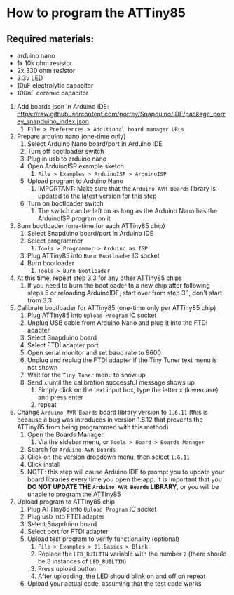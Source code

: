 # How to program the ATTiny85

## Required materials:

 - arduino nano
 - 1x 10k ohm resistor
 - 2x 330 ohm resistor
 - 3.3v LED
 - 10uF electrolytic capacitor
 - 100nF ceramic capacitor

 1. Add boards json in Arduino IDE: https://raw.githubusercontent.com/porrey/Snapduino/IDE/package_porrey_snapduino_index.json
    1. `File > Preferences > Additional board manager URLs`
 2. Prepare arduino nano (one-time only)
    1. Select Arduino Nano board/port in Arduino IDE
    2. Turn off bootloader switch
    3. Plug in usb to arduino nano
    4. Open ArduinoISP example sketch
       1. `File > Examples > ArduinoISP > ArduinoISP`
    5. Upload program to Arduino Nano
       1. IMPORTANT: Make sure that the `Arduino AVR Boards` library is updated to the latest version for this step
    6. Turn on bootloader switch
       1. The switch can be left on as long as the Arduino Nano has the ArduinoISP program on it
 3. Burn bootloader (one-time for each ATTiny85 chip)
    1. Select Snapduino board/port in Arduino IDE
    2. Select programmer
       1. `Tools > Programmer > Arduino as ISP`
    3. Plug ATTiny85 into `Burn Bootloader` IC socket
    4. Burn bootloader
       1. `Tools > Burn Bootloader`
 4. At this time, repeat step 3.3 for any other ATTiny85 chips
    1. If you need to burn the bootloader to a new chip after following steps 5 or reloading ArduinoIDE, start over from step 3.1, don't start from 3.3
 5. Calibrate bootloader for ATTiny85 (one-time only per ATTiny85 chip)
    1. Plug ATTiny85 into `Upload Program` IC socket
    2. Unplug USB cable from Arduino Nano and plug it into the FTDI adapter
    3. Select Snapduino board
    4. Select FTDI adapter port
    5. Open serial monitor and set baud rate to 9600
    6. Unplug and replug the FTDI adapter if the Tiny Tuner text menu is not shown
    7. Wait for the `Tiny Tuner` menu to show up
    8. Send `x` until the calibration successful message shows up
       1. Simply click on the text input box, type the letter x (lowercase) and press enter
       2. repeat
 6. Change `Arduino AVR Boards` board library version to `1.6.11` (this is because a bug was introduces in version 1.6.12 that prevents the ATTiny85 from being programmed with this method)
    1. Open the Boards Manager
       1. Via the sidebar menu, or `Tools > Board > Boards Manager`
    2. Search for `Arduino AVR Boards`
    3. Click on the version dropdown menu, then select `1.6.11`
    4. Click install
    5. NOTE: this step will cause Arduino IDE to prompt you to update your board libraries every time you open the app. It is important that you **DO NOT UPDATE THE `Arduino AVR Boards` LIBRARY**, or you will be unable to program the ATTiny85
 7. Upload program to ATTIny85 chip
    1. Plug ATTIny85 into `Upload Program` IC socket
    2. Plug usb into FTDI adapter
    3. Select Snapduino board
    4. Select port for FTDI adapter
    5. Upload test program to verify functionality (optional)
       1. `File > Examples > 01.Basics > Blink`
       2. Replace the `LED_BUILTIN` variable with the number `2` (there should be 3 instances of `LED_BUILTIN`)
       3. Press upload button
       4. After uploading, the LED should blink on and off on repeat
    6. Upload your actual code, assuming that the test code works
